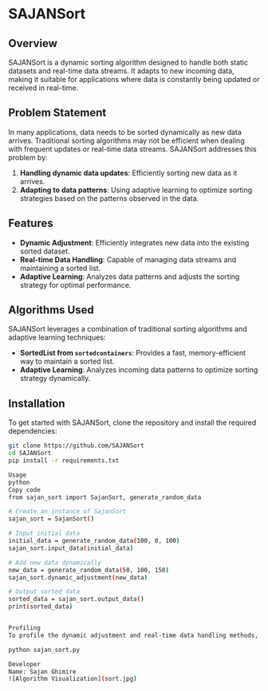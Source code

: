 # SAJANSort

## Overview

SAJANSort is a dynamic sorting algorithm designed to handle both static datasets and real-time data streams. It adapts to new incoming data, making it suitable for applications where data is constantly being updated or received in real-time.

## Problem Statement

In many applications, data needs to be sorted dynamically as new data arrives. Traditional sorting algorithms may not be efficient when dealing with frequent updates or real-time data streams. SAJANSort addresses this problem by:

1. **Handling dynamic data updates**: Efficiently sorting new data as it arrives.
2. **Adapting to data patterns**: Using adaptive learning to optimize sorting strategies based on the patterns observed in the data.

## Features

- **Dynamic Adjustment**: Efficiently integrates new data into the existing sorted dataset.
- **Real-time Data Handling**: Capable of managing data streams and maintaining a sorted list.
- **Adaptive Learning**: Analyzes data patterns and adjusts the sorting strategy for optimal performance.

## Algorithms Used

SAJANSort leverages a combination of traditional sorting algorithms and adaptive learning techniques:

- **SortedList from `sortedcontainers`**: Provides a fast, memory-efficient way to maintain a sorted list.
- **Adaptive Learning**: Analyzes incoming data patterns to optimize sorting strategy dynamically.

## Installation

To get started with SAJANSort, clone the repository and install the required dependencies:

```sh
git clone https://github.com/SAJANSort
cd SAJANSort
pip install -r requirements.txt

Usage
python
Copy code
from sajan_sort import SajanSort, generate_random_data

# Create an instance of SajanSort
sajan_sort = SajanSort()

# Input initial data
initial_data = generate_random_data(100, 0, 100)
sajan_sort.input_data(initial_data)

# Add new data dynamically
new_data = generate_random_data(50, 100, 150)
sajan_sort.dynamic_adjustment(new_data)

# Output sorted data
sorted_data = sajan_sort.output_data()
print(sorted_data)


Profiling
To profile the dynamic adjustment and real-time data handling methods, run the following commands:

python sajan_sort.py

Developer
Name: Sajan Ghimire
![Algorithm Visualization](sort.jpg)
